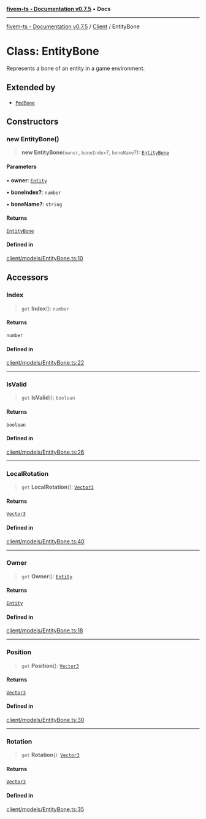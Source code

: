 [**fivem-ts - Documentation v0.7.5**](../../../README.md) • **Docs**

***

[fivem-ts - Documentation v0.7.5](../../../README.md) / [Client](../README.md) / EntityBone

# Class: EntityBone

Represents a bone of an entity in a game environment.

## Extended by

- [`PedBone`](PedBone.md)

## Constructors

### new EntityBone()

> **new EntityBone**(`owner`, `boneIndex`?, `boneName`?): [`EntityBone`](EntityBone.md)

#### Parameters

• **owner**: [`Entity`](Entity.md)

• **boneIndex?**: `number`

• **boneName?**: `string`

#### Returns

[`EntityBone`](EntityBone.md)

#### Defined in

[client/models/EntityBone.ts:10](https://github.com/Purpose-Dev/fivem-ts/blob/main/src/client/models/EntityBone.ts#L10)

## Accessors

### Index

> `get` **Index**(): `number`

#### Returns

`number`

#### Defined in

[client/models/EntityBone.ts:22](https://github.com/Purpose-Dev/fivem-ts/blob/main/src/client/models/EntityBone.ts#L22)

***

### IsValid

> `get` **IsValid**(): `boolean`

#### Returns

`boolean`

#### Defined in

[client/models/EntityBone.ts:26](https://github.com/Purpose-Dev/fivem-ts/blob/main/src/client/models/EntityBone.ts#L26)

***

### LocalRotation

> `get` **LocalRotation**(): [`Vector3`](../../Shared/classes/Vector3.md)

#### Returns

[`Vector3`](../../Shared/classes/Vector3.md)

#### Defined in

[client/models/EntityBone.ts:40](https://github.com/Purpose-Dev/fivem-ts/blob/main/src/client/models/EntityBone.ts#L40)

***

### Owner

> `get` **Owner**(): [`Entity`](Entity.md)

#### Returns

[`Entity`](Entity.md)

#### Defined in

[client/models/EntityBone.ts:18](https://github.com/Purpose-Dev/fivem-ts/blob/main/src/client/models/EntityBone.ts#L18)

***

### Position

> `get` **Position**(): [`Vector3`](../../Shared/classes/Vector3.md)

#### Returns

[`Vector3`](../../Shared/classes/Vector3.md)

#### Defined in

[client/models/EntityBone.ts:30](https://github.com/Purpose-Dev/fivem-ts/blob/main/src/client/models/EntityBone.ts#L30)

***

### Rotation

> `get` **Rotation**(): [`Vector3`](../../Shared/classes/Vector3.md)

#### Returns

[`Vector3`](../../Shared/classes/Vector3.md)

#### Defined in

[client/models/EntityBone.ts:35](https://github.com/Purpose-Dev/fivem-ts/blob/main/src/client/models/EntityBone.ts#L35)
